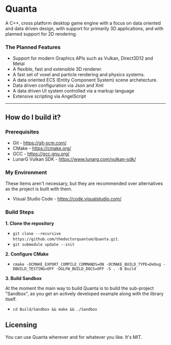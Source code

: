 # Quanta

A C++, cross platform desktop game engine with a focus on data oriented and data driven design, with support for primarily 3D applications, and with planned support for 2D rendering. 

### **The Planned Features**

* Support for modern Graphics APIs such as Vulkan, Direct3D12 and Metal
* A flexible, fast and extensible 3D renderer.
* A fast set of voxel and particle rendering and physics systems.
* A data oriented ECS (Entity Component System) scene archetecture.
* Data driven configuration via Json and Xml
* A data driven UI system controlled via a markup language
* Extensive scripting via AngelScript

---

## How do I build it?

### **Prerequisites**

* Git - https://git-scm.com/
* CMake - https://cmake.org/  
* GCC - https://gcc.gnu.org/
* LunarG Vulkan SDK - https://www.lunarg.com/vulkan-sdk/

### **My Environment**

These items aren't necessary, but they are recommended over alternatives as the project is built with them.

* Visual Studio Code - https://code.visualstudio.com/

### **Build Steps**

**1. Clone the repository**

* `git clone --recursive https://github.com/thedoctorquantum/Quanta.git`.
* `git submodule update --init`

**2. Configure CMake**

* `cmake -DCMAKE_EXPORT_COMPILE_COMMANDS=ON -DCMAKE_BUILD_TYPE=Debug -DBUILD_TESTING=OFF -DGLFW_BUILD_DOCS=OFF -S . -B Build`

**3. Build Sandbox**

At the moment the main way to build Quanta is to build the sub-project "Sandbox", as you get an actively developed example along with the library itself.

* `cd Build/Sandbox && make && ./Sandbox`

## Licensing

You can use Quanta wherever and for whatever you like. It's MIT.

